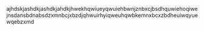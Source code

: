 ajhdskjashdkjashdkjahdkjhwekhqwiueyqwuiehbwnjznbxcjbsdhquwiehoqiwejnsdansbdnabsdzxmnbcjxbzdjqhwuirhyiqweuhqwbkemnxbcxzbdheuiwqyuewqebzxmd
